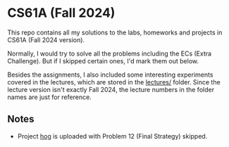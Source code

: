 # CS61A (Fall 2024)

This repo contains all my solutions to the labs, homeworks and projects in CS61A (Fall 2024 version).

Normally, I would try to solve all the problems including the ECs (Extra Challenge). But if I skipped certain ones, I'd mark them out below.

Besides the assignments, I also included some interesting experiments covered in the lectures, which are stored in the [lectures/](lectures/) folder. Since the lecture version isn't exactly Fall 2024, the lecture numbers in the folder names are just for reference.

## Notes

- Project [hog](projects/hog/) is uploaded with Problem 12 (Final Strategy) skipped. 
